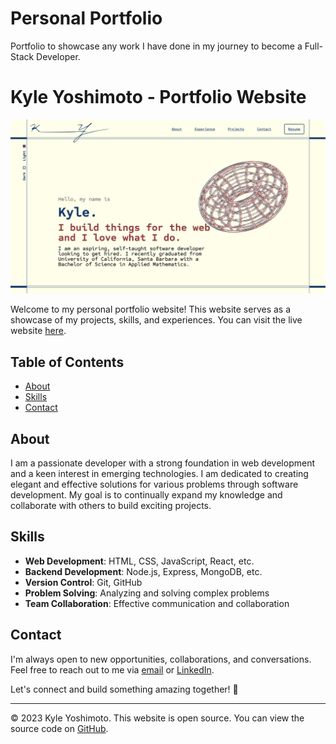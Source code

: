 # Personal Portfolio
 Portfolio to showcase any work I have done in my journey to become a Full-Stack Developer.
# Kyle Yoshimoto - Portfolio Website

![Website Preview](resources/images/portfolio-thumbnail.png)

Welcome to my personal portfolio website! This website serves as a showcase of my projects, skills, and experiences. You can visit the live website [here](https://kyleyoshimoto.com).

## Table of Contents

- [About](#about)
- [Skills](#skills)
- [Contact](#contact)

## About

I am a passionate developer with a strong foundation in web development and a keen interest in emerging technologies. I am dedicated to creating elegant and effective solutions for various problems through software development. My goal is to continually expand my knowledge and collaborate with others to build exciting projects.

## Skills

- **Web Development**: HTML, CSS, JavaScript, React, etc.
- **Backend Development**: Node.js, Express, MongoDB, etc.
- **Version Control**: Git, GitHub
- **Problem Solving**: Analyzing and solving complex problems
- **Team Collaboration**: Effective communication and collaboration

## Contact

I'm always open to new opportunities, collaborations, and conversations. Feel free to reach out to me via [email](mailto:kyle.yoshimoto.com) or [LinkedIn](https://www.linkedin.com/in/kyleyoshimoto).

Let's connect and build something amazing together! 🚀

---

© 2023 Kyle Yoshimoto. This website is open source. You can view the source code on [GitHub](https://github.com/kyleyoshimoto).
